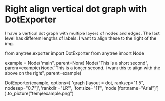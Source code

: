 
# Right align vertical dot graph with DotExporter

I have a vertical dot graph with multiple layers of nodes and edges. The last level has different lengths of labels. I want to align these to the right of the img.

from anytree.exporter import DotExporter
from anytree import Node

example = Node("main", parent=None)
Node("This is a short second", parent=example)
Node("This is a longer second. I want this to align with the above on the right", parent=example)

DotExporter(example,
    options=[
       'graph [layout = dot, ranksep="1.5", nodesep="0.7"]',
       'rankdir ="LR"',
       'fontsize="11"',
       'node [fontname="Arial"]']
).to_picture("temp\example.png")


        